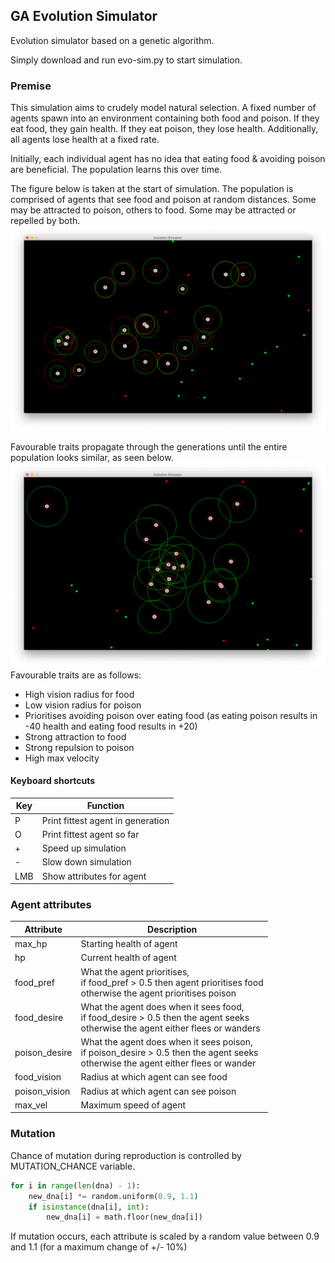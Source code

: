 ## GA Evolution Simulator

Evolution simulator based on a genetic algorithm.

Simply download and run evo-sim.py to start simulation.


### Premise

This simulation aims to crudely model natural selection.
A fixed number of agents spawn into an environment containing both food and poison.
If they eat food, they gain health. If they eat poison, they lose health. Additionally, all agents lose health at a fixed rate.

Initially, each individual agent has no idea that eating food & avoiding poison are beneficial. The population learns this over time.

The figure below is taken at the start of simulation. The population is comprised of agents that see food and poison at random distances.
Some may be attracted to poison, others to food. Some may be attracted or repelled by both.
![ScreenShot](/1.png)

Favourable traits propagate through the generations until the entire population looks similar, as seen below.
![ScreenShot](/2.png)
Favourable traits are as follows:
  - High vision radius for food
  - Low vision radius for poison
  - Prioritises avoiding poison over eating food (as eating poison results in  -40 health and eating food results in +20)
  - Strong attraction to food
  - Strong repulsion to poison
  - High max velocity

#### Keyboard shortcuts

| Key    | Function             |
|---------------|-------------------------|
| P        | Print fittest agent in generation  |
| O          | Print fittest agent so far|
| \+        | Speed up simulation|
| \-        | Slow down simulation| 
|LMB | Show attributes for agent|


### Agent attributes

| Attribute     | Description                                                                                                                           |
|---------------|---------------------------------------------------------------------------------------------------------------------------------------|
| max_hp        | Starting health of agent                                                                                                              |
| hp            | Current health of agent                                                                                                               |
| food_pref     | What the agent prioritises,<br>if food_pref > 0.5 then agent prioritises food<br>otherwise the agent prioritises poison               |
| food_desire   | What the agent does when it sees food,<br>if food_desire > 0.5 then the agent seeks<br>otherwise the agent either flees or wanders    |
| poison_desire | What the agent does when it sees poison,<br>if poison_desire > 0.5 then the agent seeks<br>otherwise the agent either flees or wander |
| food_vision   | Radius at which agent can see food                                                                                                    |
| poison_vision | Radius at which agent can see poison                                                                                                  |
| max_vel       | Maximum speed of agent  


### Mutation

Chance of mutation during reproduction is controlled by MUTATION_CHANCE variable. 
```python
for i in range(len(dna) - 1):
    new_dna[i] *= random.uniform(0.9, 1.1)
    if isinstance(dna[i], int):
        new_dna[i] = math.floor(new_dna[i])
```
If mutation occurs, each attribute is scaled by a random value between 0.9 and 1.1 (for a maximum change of +/- 10%)


